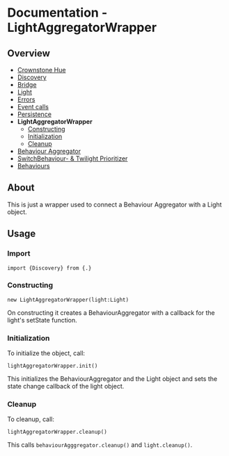 
# Documentation - LightAggregatorWrapper
## Overview
 - [Crownstone Hue](/documentation/CrownstoneHue.md)
 - [Discovery](/documentation/Discovery.md)
 - [Bridge](/documentation/Bridge.md)
 - [Light](/documentation/Light.md)
 - [Errors](/documentation/Errors.md)
 - [Event calls](/documentation/EventCalls.md)
 - [Persistence](/documentation/Persistence.md)
 - **LightAggregatorWrapper**
	 - [Constructing](#constructing)
	 - [Initialization](#initialization)
	 - [Cleanup](#cleanup)
 - [Behaviour Aggregator](/documentation/BehaviourAggregator.md)
 - [SwitchBehaviour- & Twilight Prioritizer](/documentation/Prioritizer.md)
 - [Behaviours](/documentation/Behaviours.md)

## About
This is just a wrapper used to connect a Behaviour Aggregator with a Light object.

## Usage
### Import
```import {Discovery} from {.}```
### Constructing
`new LightAggregatorWrapper(light:Light)`

On constructing it creates a BehaviourAggregator with a callback for the light's setState function.

### Initialization
To initialize the object, call:

`lightAggregatorWrapper.init()`

This initializes the BehaviourAggregator and the Light object and sets the state change callback of the light object.

### Cleanup
To cleanup, call:

`lightAggregatorWrapper.cleanup()`

This calls `behaviourAgggregator.cleanup()` and `light.cleanup()`.
